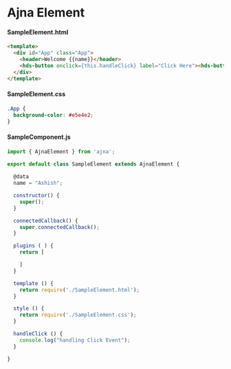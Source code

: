 # Ajna Element

#### SampleElement.html
```html
<template>
  <div id="App" class="App">
    <header>Welcome {{name}}</header>
    <hds-button onclick={this.handleClick} label="Click Here"><hds-button>
  </div>
</template>
```

#### SampleElement.css
``` css
.App {
  background-color: #e5e4e2;
}
```

#### SampleComponent.js
``` javascript
import { AjnaElement } from 'ajna';

export default class SampleElement extends AjnaElement {
  
  @data
  name = "Ashish";

  constructor() {
    super();
  }

  connectedCallback() {
    super.connectedCallback();
  }

  plugins ( ) {
    return [

    ]
  }

  template () {
    return require('./SampleElement.html');
  }

  style () {
    return require('./SampleElement.css');
  }

  handleClick () {
    console.log("handling Click Event");
  }

}

```